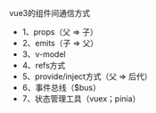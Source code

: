 vue3的组件间通信方式
- 1、props（父 => 子）
- 2、emits（子 => 父）
- 3、v-model
- 4、refs方式
- 5、provide/inject方式（父 => 后代）
- 6、事件总线（$bus）
- 7、状态管理工具（vuex；pinia）
    
